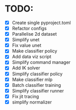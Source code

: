 # TODO:

- [x] Create single pyproject.toml
- [x] Refactor configs
- [x] Parallelise 2d dataset
- [x] Simplify unet
- [x] Fix value unet
- [x] Make classifier policy
- [x] Add data viz script
- [x] Simplify command manager
- [x] Add IK solver
- [x] Simplify classifier policy
- [x] Make classifier mlp
- [x] Batch classifier training
- [x] Simplify classifier runner
- [x] Fix jit tracing
- [x] simplify normalizer

